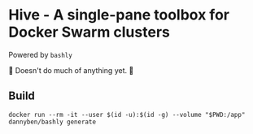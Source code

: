 # Hive - A single-pane toolbox for Docker Swarm clusters
Powered by `bashly`

🚧 Doesn't do much of anything yet. 🚧

## Build
```shell
docker run --rm -it --user $(id -u):$(id -g) --volume "$PWD:/app" dannyben/bashly generate
```
